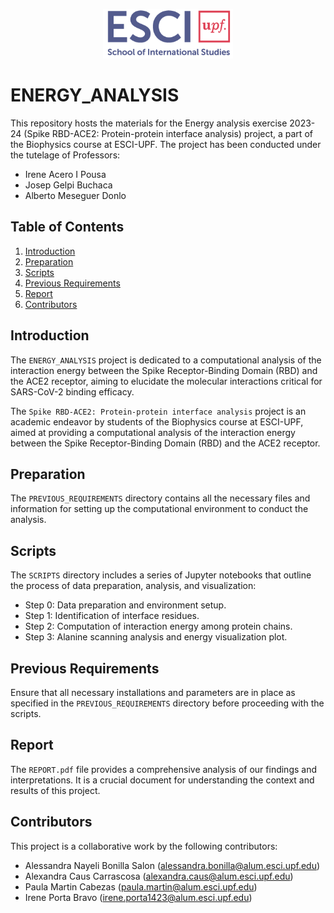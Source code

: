 <p align="center">
  <img src="ESCI-UPF.png" alt="ESCI UPF Logo">
</p>

# ENERGY_ANALYSIS

This repository hosts the materials for the Energy analysis exercise 2023-24 (Spike RBD-ACE2: Protein-protein interface analysis) project, a part of the Biophysics course at ESCI-UPF. The project has been conducted under the tutelage of Professors: 
- Irene Acero I Pousa
- Josep Gelpi Buchaca
- Alberto Meseguer Donlo

## Table of Contents
1. [Introduction](#introduction)
2. [Preparation](#preparation)
3. [Scripts](#scripts)
4. [Previous Requirements](#previous-requirements)
5. [Report](#report)
6. [Contributors](#contributors)

## Introduction
The `ENERGY_ANALYSIS` project is dedicated to a computational analysis of the interaction energy between the Spike Receptor-Binding Domain (RBD) and the ACE2 receptor, aiming to elucidate the molecular interactions critical for SARS-CoV-2 binding efficacy.

The `Spike RBD-ACE2: Protein-protein interface analysis` project is an academic endeavor by students of the Biophysics course at ESCI-UPF, aimed at providing a computational analysis of the interaction energy between the Spike Receptor-Binding Domain (RBD) and the ACE2 receptor.

## Preparation
The `PREVIOUS_REQUIREMENTS` directory contains all the necessary files and information for setting up the computational environment to conduct the analysis.

## Scripts
The `SCRIPTS` directory includes a series of Jupyter notebooks that outline the process of data preparation, analysis, and visualization:
- Step 0: Data preparation and environment setup.
- Step 1: Identification of interface residues.
- Step 2: Computation of interaction energy among protein chains.
- Step 3: Alanine scanning analysis and energy visualization plot.

## Previous Requirements
Ensure that all necessary installations and parameters are in place as specified in the `PREVIOUS_REQUIREMENTS` directory before proceeding with the scripts.

## Report
The `REPORT.pdf` file provides a comprehensive analysis of our findings and interpretations. It is a crucial document for understanding the context and results of this project.

## Contributors
This project is a collaborative work by the following contributors:
- Alessandra Nayeli Bonilla Salon ([alessandra.bonilla@alum.esci.upf.edu](mailto:alessandra.bonilla@alum.esci.upf.edu))
- Alexandra Caus Carrascosa ([alexandra.caus@alum.esci.upf.edu](mailto:alexandra.caus@alum.esci.upf.edu))
- Paula Martin Cabezas ([paula.martin@alum.esci.upf.edu](mailto:paula.martin@alum.esci.upf.edu))
- Irene Porta Bravo ([irene.porta1423@alum.esci.upf.edu](mailto:irene.porta1423@alum.esci.upf.edu))
